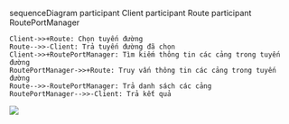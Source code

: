 sequenceDiagram
    participant Client
    participant Route
    participant RoutePortManager

    Client->>+Route: Chọn tuyến đường
    Route-->>-Client: Trả tuyến đường đã chọn
    Client->>+RoutePortManager: Tìm kiếm thông tin các cảng trong tuyến đường
    RoutePortManager->>+Route: Truy vấn thông tin các cảng trong tuyến đường
    Route-->>-RoutePortManager: Trả danh sách các cảng
    RoutePortManager-->>-Client: Trả kết quả
[![](https://mermaid.ink/img/pako:eNqdkrFOwzAQhl_l5JXmBTJ0KSsSgk7Ii-WYxEpzTt0zUlT1ERh4AAZUsTEwMKUDQxDvkTfhkqhSpLQd8GDdnf777s6-rdAuMSIWG7MOBrW5tir1qpAIfErlyWpbKiRYrKxBmsbvXCBzJnzrPN0oVKnxEgfNgInm86teEcMiaw_PCBSqtv5G-Hn5_WwPr5gO8l4UsTwaEmNY-rbeT-VsNXvQPexkpVEvDGk-CsgtIwqgrPnifLIIunnToJnf-d5194W2RsTRPEsfKnhq63f8P7kf-ETX_eiJwgw2zMvG1DN9TV8u56oE68C2RDEThfGFsgmvwLZjSEGZKYwUMZuJ8rkUEnesU4HcfYVaxOSDmYlQJoqO6yLiR7XacJT__sG5o7_7A5_a8_U?type=png)](https://mermaid.live/edit#pako:eNqdkrFOwzAQhl_l5JXmBTJ0KSsSgk7Ii-WYxEpzTt0zUlT1ERh4AAZUsTEwMKUDQxDvkTfhkqhSpLQd8GDdnf777s6-rdAuMSIWG7MOBrW5tir1qpAIfErlyWpbKiRYrKxBmsbvXCBzJnzrPN0oVKnxEgfNgInm86teEcMiaw_PCBSqtv5G-Hn5_WwPr5gO8l4UsTwaEmNY-rbeT-VsNXvQPexkpVEvDGk-CsgtIwqgrPnifLIIunnToJnf-d5194W2RsTRPEsfKnhq63f8P7kf-ETX_eiJwgw2zMvG1DN9TV8u56oE68C2RDEThfGFsgmvwLZjSEGZKYwUMZuJ8rkUEnesU4HcfYVaxOSDmYlQJoqO6yLiR7XacJT__sG5o7_7A5_a8_U)
